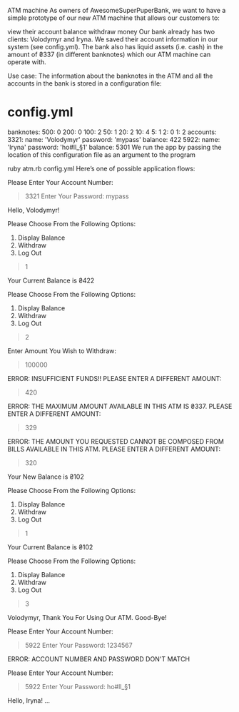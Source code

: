 ATM machine
As owners of AwesomeSuperPuperBank, we want to have a simple prototype of our new ATM machine that allows our customers to:

view their account balance
withdraw money
Our bank already has two clients: Volodymyr and Iryna. We saved their account information in our system (see config.yml). The bank also has liquid assets (i.e. cash) in the amount of ₴337 (in different banknotes) which our ATM machine can operate with.

Use case:
The information about the banknotes in the ATM and all the accounts in the bank is stored in a configuration file:

# config.yml
banknotes:
  500: 0
  200: 0
  100: 2
  50: 1
  20: 2
  10: 4
  5: 1
  2: 0
  1: 2
accounts:
  3321:
    name: 'Volodymyr'
    password: 'mypass'
    balance: 422
  5922:
    name: 'Iryna'
    password: 'ho#ll_§1'
    balance: 5301
We run the app by passing the location of this configuration file as an argument to the program

  ruby atm.rb config.yml
Here’s one of possible application flows:

Please Enter Your Account Number:
> 3321
Enter Your Password:
> mypass

Hello, Volodymyr!

Please Choose From the Following Options:
 1. Display Balance
 2. Withdraw
 3. Log Out

> 1

Your Current Balance is ₴422

Please Choose From the Following Options:
 1. Display Balance
 2. Withdraw
 3. Log Out

> 2

Enter Amount You Wish to Withdraw:
> 100000

ERROR: INSUFFICIENT FUNDS!! PLEASE ENTER A DIFFERENT AMOUNT:
> 420

ERROR: THE MAXIMUM AMOUNT AVAILABLE IN THIS ATM IS ₴337. PLEASE ENTER A DIFFERENT AMOUNT:
> 329

ERROR: THE AMOUNT YOU REQUESTED CANNOT BE COMPOSED FROM BILLS AVAILABLE IN THIS ATM. PLEASE ENTER A DIFFERENT AMOUNT:
> 320

Your New Balance is ₴102

Please Choose From the Following Options:
 1. Display Balance
 2. Withdraw
 3. Log Out

> 1

Your Current Balance is ₴102

Please Choose From the Following Options:
 1. Display Balance
 2. Withdraw
 3. Log Out

> 3

Volodymyr, Thank You For Using Our ATM. Good-Bye!

Please Enter Your Account Number:
> 5922
Enter Your Password:
> 1234567

ERROR: ACCOUNT NUMBER AND PASSWORD DON'T MATCH

Please Enter Your Account Number:
> 5922
Enter Your Password:
> ho#ll_§1

Hello, Iryna!
...
